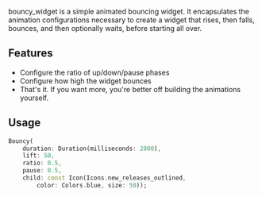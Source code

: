 bouncy_widget is a simple animated bouncing widget.  It encapsulates the animation configurations
necessary to create a widget that rises, then falls, bounces, and then optionally waits, before
starting all over.

## Features

* Configure the ratio of up/down/pause phases
* Configure how high the widget bounces
* That's it.  If you want more, you're better off building the animations yourself.

## Usage

```dart
Bouncy(
    duration: Duration(milliseconds: 2000),
    lift: 50,
    ratio: 0.5,
    pause: 0.5,
    child: const Icon(Icons.new_releases_outlined,
        color: Colors.blue, size: 50));
```
